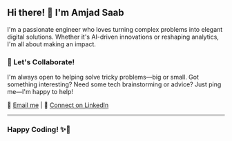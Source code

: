 ## Hi there! 👋 I'm **Amjad Saab**  

I'm a passionate engineer who loves turning complex problems into elegant digital solutions. Whether it's AI-driven innovations or reshaping analytics, I'm all about making an impact.

### 🤝 Let's Collaborate!
I'm always open to helping solve tricky problems—big or small. Got something interesting? Need some tech brainstorming or advice? Just ping me—I'm happy to help!

📩 [Email me](mailto:amjadsaab.as.as@gmail.com) | 💼 [Connect on LinkedIn](https://linkedin.com/in/amjad-saab-119220181)

---

### Happy Coding! ✨🚀
